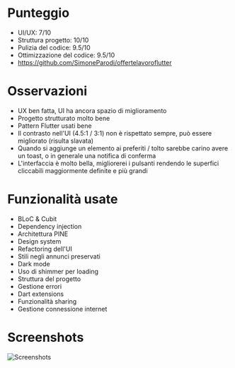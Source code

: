 # Punteggio

-   UI/UX: 7/10
-   Struttura progetto: 10/10
-   Pulizia del codice: 9.5/10
-   Ottimizzazione del codice: 9.5/10
-   https://github.com/SimoneParodi/offertelavoroflutter

# Osservazioni

-   UX ben fatta, UI ha ancora spazio di miglioramento
-   Progetto strutturato molto bene
-   Pattern Flutter usati bene
-   Il contrasto nell'UI (4.5:1 / 3:1) non è rispettato sempre, può essere migliorato (risulta slavata)
-   Quando si aggiunge un elemento ai preferiti / tolto sarebbe carino avere un toast, o in generale una notifica di conferma
-   L'interfaccia è molto bella, migliorerei i pulsanti rendendo le superfici cliccabili maggiormente definite e più grandi

# Funzionalità usate

-   BLoC & Cubit
-   Dependency injection
-   Architettura PINE
-   Design system
-   Refactoring dell'UI
-   Stili negli annunci preservati
-   Dark mode
-   Uso di shimmer per loading
-   Struttura del progetto
-   Gestione errori
-   Dart extensions
-   Funzionalità sharing
-   Gestione connessione internet

# Screenshots

![Screenshots](./screenshot.jpg)
